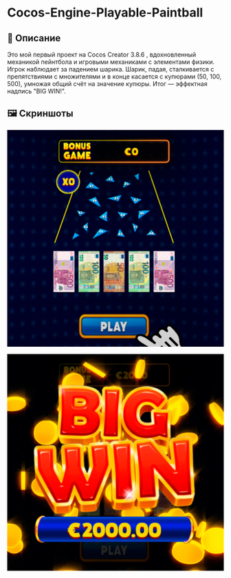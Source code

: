 # Cocos-Engine-Playable-Paintball

## 📌 Описание
Это мой первый проект на Cocos Creator 3.8.6 , вдохновленный механикой пейнтбола и игровыми механиками с элементами физики. 
Игрок наблюдает за падением шарика. Шарик, падая, сталкивается с препятствиями с множителями и в конце касается с купюрами (50, 100, 500), умножая общий счёт на значение купюры. Итог — эффектная надпись "BIG WIN!".

## 🖼️ Скриншоты
![alt text](screenshots/img1.png)

![alt text](screenshots/img2.png)